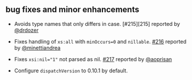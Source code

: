 ## bug fixes and minor enhancements

- Avoids type names that only differs in case. [#215][215] reported by [@drdozer][@drdozer]
- Fixes handling of `xs:all` with `minOccurs=0` and `nillable`. [#216][216] reported by [@minettiandrea][@minettiandrea]
- Fixes `xsi:nil="1"` not parsed as nil. [#217][217] reported by [@aoprisan][@aoprisan]
- Configure `dispatchVersion` to 0.10.1 by default.

  [216]: https://github.com/eed3si9n/scalaxb/issues/216
  [217]: https://github.com/eed3si9n/scalaxb/issues/217
  [@minettiandrea]: https://github.com/minettiandrea
  [@aoprisan]: https://github.com/aoprisan
  [@drdozer]: https://github.com/drdozer
